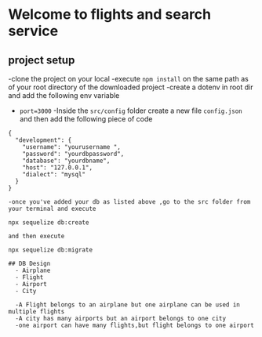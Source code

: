 # Welcome to flights and search service
## project setup
-clone the project on your local
-execute `npm install` on the same path as of your root directory of the downloaded project
-create a dotenv in root dir and add the following env variable
   - `port=3000`
-Inside the `src/config` folder create a new file `config.json` and then add the following piece of code
```
{
  "development": {
    "username": "yourusername ",
    "password": "yourdbpassword",
    "database": "yourdbname",
    "host": "127.0.0.1",
    "dialect": "mysql"
  }
}

```
    -once you've added your db as listed above ,go to the src folder from your terminal and execute 
  `npx sequelize db:create`

    and then execute

   `npx sequelize db:migrate`
```
## DB Design 
  - Airplane
  - Flight
  - Airport
  - City

  -A Flight belongs to an airplane but one airplane can be used in multiple flights
  -A city has many airports but an airport belongs to one city
  -one airport can have many flights,but flight belongs to one airport
